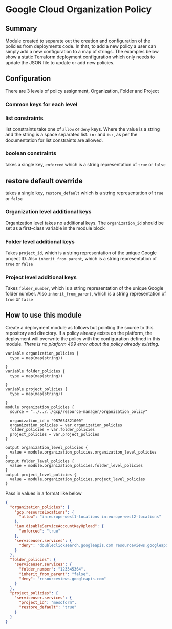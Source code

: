 # Google Cloud Organization Policy

## Summary
Module created to separate out the creation and configuration of the policies from deployments code.
 In that, to add a new policy a user can simply add a new configuration to a map of strings. The 
 examples below show a static Terraform deployment configuration which only needs to update the JSON
 file to update or add new policies.
 
## Configuration
There are 3 levels of policy assignment, Organization, Folder and Project

### Common keys for each level
### list constraints
list constraints take one of `allow` or `deny` keys. Where the value is a string and the string is a
space separated list. `in:` and `is:`, as per the documentation for list constraints are allowed.
### boolean constraints
takes a single key, `enforced` which is a string representation of `true` or `false`
## restore default override
takes a single key, `restore_default` which is a string representation of `true` or `false`

### Organization level additional keys
Organization level takes no additional keys. The `organization_id` should be set as a first-class 
variable in the module block

### Folder level additional keys
Takes `project_id`, which is a string representation of the unique Google project ID. Also
`inherit_from_parent`, which is a string representation of `true` or `false`

### Project level additional keys
Takes `folder_number`, which is a string representation of the unique Google folder number. Also
`inherit_from_parent`, which is a string representation of `true` or `false`      

## How to use this module

Create a deployment module as follows but pointing the source to this repository and directory. If a
policy already exists on the platform, the deployment will overwrite the policy with the 
configuration defined in this module. *There is no platform 409 error about the policy already 
existing.*

```hcl-terraform
variable organization_policies {
  type = map(map(string))

}
variable folder_policies {
  type = map(map(string))

}
variable project_policies {
  type = map(map(string))

}
module organization_policies {
  source = "../../../gcp/resource-manager/organization_policy"
  
  organization_id = "987654321000"
  organization_policies = var.organization_policies
  folder_policies = var.folder_policies
  project_policies = var.project_policies
}

output organization_level_policies {
  value = module.organization_policies.organization_level_policies
}
output folder_level_policies {
  value = module.organization_policies.folder_level_policies
}
output project_level_policies {
  value = module.organization_policies.project_level_policies
}

```

Pass in values in a format like below
```json
{
  "organization_policies": {
    "gcp.resourceLocations": {
      "allow": "in:europe-west1-locations in:europe-west2-locations"
    },
    "iam.disableServiceAccountKeyUpload": {
      "enforced": "true"
    },
    "serviceuser.services": {
      "deny": "doubleclicksearch.googleapis.com resourceviews.googleapis.com"
    }
  },
  "folder_policies": {
    "serviceuser.services": {
      "folder_number": "123345364",
      "inherit_from_parent": "false",
      "deny": "resourceviews.googleapis.com"
    }
  },
  "project_policies": {
    "serviceuser.services": {
      "project_id": "mesoform",
      "restore_default": "true"
    }
  }
}
```